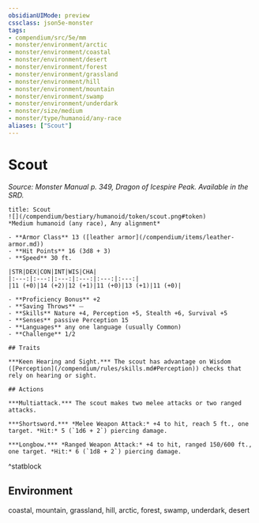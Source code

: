 ```yaml
---
obsidianUIMode: preview
cssclass: json5e-monster
tags:
- compendium/src/5e/mm
- monster/environment/arctic
- monster/environment/coastal
- monster/environment/desert
- monster/environment/forest
- monster/environment/grassland
- monster/environment/hill
- monster/environment/mountain
- monster/environment/swamp
- monster/environment/underdark
- monster/size/medium
- monster/type/humanoid/any-race
aliases: ["Scout"]
---
```

# Scout
*Source: Monster Manual p. 349, Dragon of Icespire Peak. Available in the SRD.*  


```ad-statblock
title: Scout
![](/compendium/bestiary/humanoid/token/scout.png#token)
*Medium humanoid (any race), Any alignment*

- **Armor Class** 13 ([leather armor](/compendium/items/leather-armor.md))
- **Hit Points** 16 (3d8 + 3) 
- **Speed** 30 ft.

|STR|DEX|CON|INT|WIS|CHA|
|:---:|:---:|:---:|:---:|:---:|:---:|
|11 (+0)|14 (+2)|12 (+1)|11 (+0)|13 (+1)|11 (+0)|

- **Proficiency Bonus** +2
- **Saving Throws** ⏤
- **Skills** Nature +4, Perception +5, Stealth +6, Survival +5
- **Senses** passive Perception 15
- **Languages** any one language (usually Common)
- **Challenge** 1/2

## Traits

***Keen Hearing and Sight.*** The scout has advantage on Wisdom ([Perception](/compendium/rules/skills.md#Perception)) checks that rely on hearing or sight.

## Actions

***Multiattack.*** The scout makes two melee attacks or two ranged attacks.

***Shortsword.*** *Melee Weapon Attack:* +4 to hit, reach 5 ft., one target. *Hit:* 5 (`1d6 + 2`) piercing damage.

***Longbow.*** *Ranged Weapon Attack:* +4 to hit, ranged 150/600 ft., one target. *Hit:* 6 (`1d8 + 2`) piercing damage.
```
^statblock

## Environment

coastal, mountain, grassland, hill, arctic, forest, swamp, underdark, desert